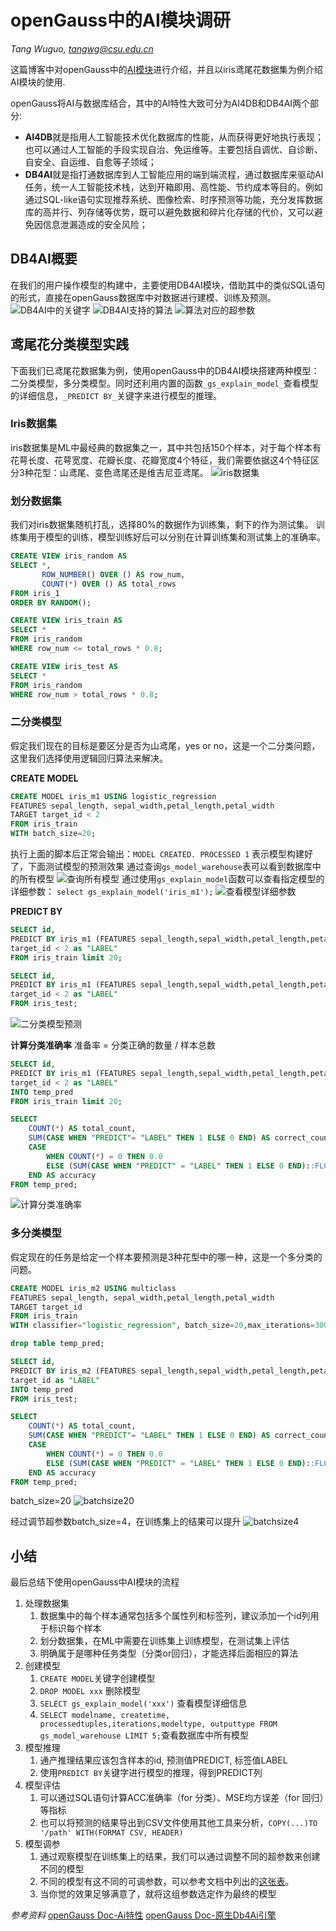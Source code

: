 # openGauss中的AI模块调研
*Tang Wuguo,   tangwg@csu.edu.cn*

这篇博客中对openGauss中的[AI模块](https://docs.opengauss.org/zh/docs/5.0.0/docs/AIFeatureGuide/AI%E7%89%B9%E6%80%A7.html)进行介绍，并且以iris鸢尾花数据集为例介绍AI模块的使用.

openGauss将AI与数据库结合，其中的AI特性大致可分为AI4DB和DB4AI两个部分:

- **AI4DB**就是指用人工智能技术优化数据库的性能，从而获得更好地执行表现；也可以通过人工智能的手段实现自治、免运维等。主要包括自调优、自诊断、自安全、自运维、自愈等子领域；
- **DB4AI**就是指打通数据库到人工智能应用的端到端流程，通过数据库来驱动AI任务，统一人工智能技术栈，达到开箱即用、高性能、节约成本等目的。例如通过SQL-like语句实现推荐系统、图像检索、时序预测等功能，充分发挥数据库的高并行、列存储等优势，既可以避免数据和碎片化存储的代价，又可以避免因信息泄漏造成的安全风险；

## DB4AI概要
在我们的用户操作模型的构建中，主要使用DB4AI模块，借助其中的类似SQL语句的形式，直接在openGauss数据库中对数据进行建模、训练及预测。
![DB4AI中的关键字](./assert/p_DB4AI中的关键字.png)
![DB4AI支持的算法](./assert/p_DB4AI支持的算法.png)
![算法对应的超参数](./assert/p_算法对应的超参数.png)

## 鸢尾花分类模型实践
下面我们已鸢尾花数据集为例，使用openGauss中的DB4AI模块搭建两种模型：二分类模型，多分类模型。同时还利用内置的函数`_gs_explain_model_`查看模型的详细信息，`_PREDICT BY_`关键字来进行模型的推理。
### Iris数据集
iris数据集是ML中最经典的数据集之一，其中共包括150个样本，对于每个样本有花萼长度、花萼宽度、花瓣长度、花瓣宽度4个特征，我们需要依据这4个特征区分3种花型：山鸢尾、变色鸢尾还是维吉尼亚鸢尾。
![iris数据集](./assert/p_iris数据集.png)
### 划分数据集
我们对iris数据集随机打乱，选择80%的数据作为训练集，剩下的作为测试集。
训练集用于模型的训练，模型训练好后可以分别在计算训练集和测试集上的准确率。
```sql
CREATE VIEW iris_random AS
SELECT *,
       ROW_NUMBER() OVER () AS row_num,
       COUNT(*) OVER () AS total_rows
FROM iris_1
ORDER BY RANDOM();

CREATE VIEW iris_train AS
SELECT *
FROM iris_random
WHERE row_num <= total_rows * 0.8;

CREATE VIEW iris_test AS
SELECT *
FROM iris_random
WHERE row_num > total_rows * 0.8;

```

### 二分类模型
假定我们现在的目标是要区分是否为山鸢尾，yes or no，这是一个二分类问题，这里我们选择使用逻辑回归算法来解决。

**CREATE MODEL**
```sql
CREATE MODEL iris_m1 USING logistic_regression 
FEATURES sepal_length, sepal_width,petal_length,petal_width 
TARGET target_id < 2 
FROM iris_train 
WITH batch_size=20;
```
执行上面的脚本后正常会输出：`MODEL CREATED. PROCESSED 1`
表示模型构建好了，下面测试模型的预测效果
通过查询`gs_model_warehouse`表可以看到数据库中的所有模型
![查询所有模型](./assert/p_查询所有模型.png)
通过使用`gs_explain_model`函数可以查看指定模型的详细参数：
`select gs_explain_model('iris_m1');`
![查看模型详细参数](./assert/p_查看模型详细参数.png)


**PREDICT BY**
```sql
SELECT id, 
PREDICT BY iris_m1 (FEATURES sepal_length,sepal_width,petal_length,petal_width) as "PREDICT", 
target_id < 2 as "LABEL" 
FROM iris_train limit 20;
```
```sql
SELECT id, 
PREDICT BY iris_m1 (FEATURES sepal_length,sepal_width,petal_length,petal_width) as "PREDICT", 
target_id < 2 as "LABEL" 
FROM iris_test;
```
![二分类模型预测](./assert/p_二分类模型预测.png)

**计算分类准确率**
准备率 = 分类正确的数量 / 样本总数
```sql
SELECT id, 
PREDICT BY iris_m1 (FEATURES sepal_length,sepal_width,petal_length,petal_width) as "PREDICT", 
target_id < 2 as "LABEL" 
INTO temp_pred 
FROM iris_train limit 20;

SELECT
    COUNT(*) AS total_count,
    SUM(CASE WHEN "PREDICT"= "LABEL" THEN 1 ELSE 0 END) AS correct_count,
    CASE
        WHEN COUNT(*) = 0 THEN 0.0
        ELSE (SUM(CASE WHEN "PREDICT" = "LABEL" THEN 1 ELSE 0 END)::FLOAT / COUNT(*)) * 100.0
    END AS accuracy
FROM temp_pred;
```
![计算分类准确率](./assert/p_计算分类准确率.png)

### 多分类模型
假定现在的任务是给定一个样本要预测是3种花型中的哪一种，这是一个多分类的问题。
```sql
CREATE MODEL iris_m2 USING multiclass 
FEATURES sepal_length, sepal_width,petal_length,petal_width 
TARGET target_id 
FROM iris_train 
WITH classifier="logistic_regression", batch_size=20,max_iterations=300,learning_rate = 1.0;

drop table temp_pred;

SELECT id, 
PREDICT BY iris_m2 (FEATURES sepal_length,sepal_width,petal_length,petal_width) as "PREDICT", 
target_id as "LABEL" 
INTO temp_pred
FROM iris_test;

SELECT
    COUNT(*) AS total_count,
    SUM(CASE WHEN "PREDICT"= "LABEL" THEN 1 ELSE 0 END) AS correct_count,
    CASE
        WHEN COUNT(*) = 0 THEN 0.0
        ELSE (SUM(CASE WHEN "PREDICT" = "LABEL" THEN 1 ELSE 0 END)::FLOAT / COUNT(*)) * 100.0
    END AS accuracy
FROM temp_pred;
```
batch_size=20
![batchsize20](./assert/p_batchsize20.png)

经过调节超参数batch_size=4，在训练集上的结果可以提升
![batchsize4](./assert/p_batchsize4.png)


## 小结
最后总结下使用openGauss中AI模块的流程

1. 处理数据集
   1. 数据集中的每个样本通常包括多个属性列和标签列，建议添加一个id列用于标识每个样本
   2. 划分数据集，在ML中需要在训练集上训练模型，在测试集上评估
   3. 明确属于是哪种任务类型（分类or回归），才能选择后面相应的算法
2. 创建模型
   1. `CREATE MODEL`关键字创建模型
   2. `DROP MODEL xxx` 删除模型
   3. `SELECT gs_explain_model('xxx')` 查看模型详细信息
   4. `SELECT modelname, createtime, processedtuples,iterations,modeltype, outputtype FROM gs_model_warehouse LIMIT 5;`查看数据库中所有模型
3. 模型推理
   1. 通产推理结果应该包含样本的id, 预测值PREDICT, 标签值LABEL
   2. 使用`PREDICT BY`关键字进行模型的推理，得到PREDICT列
4. 模型评估
   1. 可以通过SQL语句计算ACC准确率（for 分类）、MSE均方误差（for 回归）等指标
   2. 也可以将预测的结果导出到CSV文件使用其他工具来分析，`COPY(...)TO '/path' WITH(FORMAT CSV, HEADER)`
5. 模型调参
   1. 通过观察模型在训练集上的结果，我们可以通过调整不同的超参数来创建不同的模型
   2. 不同的模型有这不同的可调参数，可以参考文档中列出的[这张表](https://docs.opengauss.org/zh/docs/5.0.0/docs/AIFeatureGuide/DB4AI-Query-%E6%A8%A1%E5%9E%8B%E8%AE%AD%E7%BB%83%E5%92%8C%E6%8E%A8%E6%96%AD.html#:~:text=%E8%A1%A8%203-,%E8%B6%85%E5%8F%82%E7%9A%84%E9%BB%98%E8%AE%A4%E5%80%BC%E4%BB%A5%E5%8F%8A%E5%8F%96%E5%80%BC%E8%8C%83%E5%9B%B4,-%E7%AE%97%E5%AD%90)。
   3. 当你觉的效果足够满意了，就将这组参数选定作为最终的模型

*参考资料*
[openGauss Doc-Ai特性](https://docs.opengauss.org/zh/docs/5.0.0/docs/AIFeatureGuide/AI%E7%89%B9%E6%80%A7.html)
[openGauss Doc-原生Db4Ai引擎](https://docs.opengauss.org/zh/docs/5.0.0/docs/AIFeatureGuide/%E5%8E%9F%E7%94%9FDB4AI%E5%BC%95%E6%93%8E.html)